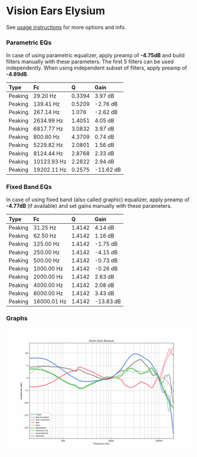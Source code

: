 # Vision Ears Elysium
See [usage instructions](https://github.com/jaakkopasanen/AutoEq#usage) for more options and info.

### Parametric EQs
In case of using parametric equalizer, apply preamp of **-4.75dB** and build filters manually
with these parameters. The first 5 filters can be used independently.
When using independent subset of filters, apply preamp of **-4.89dB**.

| Type    | Fc          |      Q | Gain      |
|:--------|:------------|:-------|:----------|
| Peaking | 29.20 Hz    | 0.3394 | 3.97 dB   |
| Peaking | 139.41 Hz   | 0.5209 | -2.76 dB  |
| Peaking | 267.14 Hz   | 1.076  | -2.62 dB  |
| Peaking | 2634.99 Hz  | 1.4051 | 4.05 dB   |
| Peaking | 6817.77 Hz  | 3.0832 | 3.97 dB   |
| Peaking | 800.80 Hz   | 4.3709 | 0.74 dB   |
| Peaking | 5229.82 Hz  | 2.0801 | 1.56 dB   |
| Peaking | 8124.44 Hz  | 2.8768 | 2.33 dB   |
| Peaking | 10123.93 Hz | 2.2822 | 2.94 dB   |
| Peaking | 19202.11 Hz | 0.2575 | -11.62 dB |

### Fixed Band EQs
In case of using fixed band (also called graphic) equalizer, apply preamp of **-4.77dB**
(if available) and set gains manually with these parameters.

| Type    | Fc          |      Q | Gain      |
|:--------|:------------|:-------|:----------|
| Peaking | 31.25 Hz    | 1.4142 | 4.14 dB   |
| Peaking | 62.50 Hz    | 1.4142 | 1.16 dB   |
| Peaking | 125.00 Hz   | 1.4142 | -1.75 dB  |
| Peaking | 250.00 Hz   | 1.4142 | -4.15 dB  |
| Peaking | 500.00 Hz   | 1.4142 | -0.73 dB  |
| Peaking | 1000.00 Hz  | 1.4142 | -0.26 dB  |
| Peaking | 2000.00 Hz  | 1.4142 | 2.63 dB   |
| Peaking | 4000.00 Hz  | 1.4142 | 2.08 dB   |
| Peaking | 8000.00 Hz  | 1.4142 | 3.43 dB   |
| Peaking | 16000.01 Hz | 1.4142 | -13.83 dB |

### Graphs
![](./Vision%20Ears%20Elysium.png)